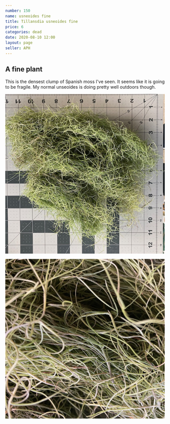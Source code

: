 ```yaml
---
number: 150
name: usneoides fine
title: Tillansdia usneoides fine
price: 6
categories: dead
date: 2020-08-10 12:00
layout: page
seller: APH
---
```

## A fine plant

This is the densest clump of Spanish moss I've seen. It seems like it is going to be fragile. My normal unseoides is doing pretty well outdoors though.

!["Tillandsia usneoides fine"](/i/IMG_0689.jpeg "Tillandsia usneoides fine")

!["Tillandsia usneoides fine"](/i/IMG_0690.jpeg "Tillandsia usneoides fine")
